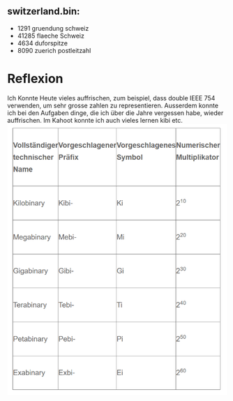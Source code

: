 ## switzerland.bin:
- 1291 gruendung schweiz
- 41285 flaeche Schweiz
- 4634 duforspitze
- 8090 zuerich postleitzahl

# Reflexion

Ich Konnte Heute vieles auffrischen, zum beispiel, dass double IEEE 754 verwenden, um sehr grosse zahlen zu representieren.
Ausserdem konnte ich bei den Aufgaben dinge, die ich über die Jahre vergessen habe, wieder auffrischen. Im Kahoot konnte ich auch vieles lernen kibi etc.
![](2023-05-16-16-27-31.png)


